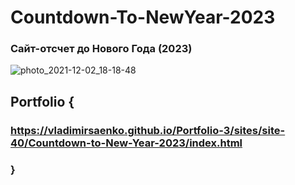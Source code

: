 # Countdown-To-NewYear-2023

### Сайт-отсчет до Нового Года (2023)

![photo_2021-12-02_18-18-48](https://user-images.githubusercontent.com/56477695/144460949-0e91d44c-24bf-454e-8722-e60be3d88037.jpg)

## Portfolio {

### https://vladimirsaenko.github.io/Portfolio-3/sites/site-40/Countdown-to-New-Year-2023/index.html

### }
